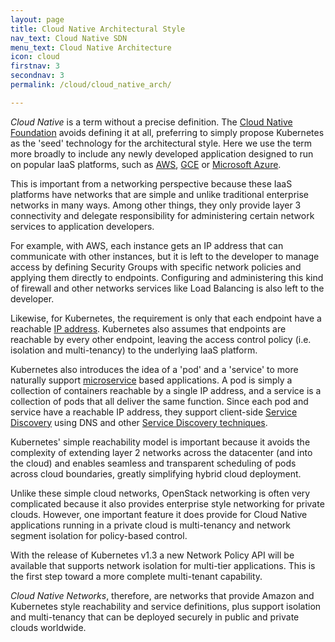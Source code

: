 ```yaml
---
layout: page
title: Cloud Native Architectural Style 
nav_text: Cloud Native SDN
menu_text: Cloud Native Architecture
icon: cloud
firstnav: 3
secondnav: 3
permalink: /cloud/cloud_native_arch/

---
```


*Cloud Native* is a term without a precise definition. The [Cloud Native Foundation](https://cncf.io/) avoids defining it at all, preferring to simply propose Kubernetes as the 'seed' technology for the architectural style. Here we use the term more broadly to include any newly developed application designed to run on popular IaaS platforms, such as [AWS]( http://aws.amazon.com/), [GCE]( https://cloud.google.com/compute/) or [Microsoft Azure](https://azure.microsoft.com/en-us/).

This is important from a networking perspective because these IaaS platforms have networks that are simple and unlike traditional enterprise networks in many ways. Among other things, they only provide layer 3 connectivity and delegate responsibility for administering certain network services to application developers.  

For example, with AWS, each instance gets an IP address that can communicate with other instances, but it is left to the developer to manage access by defining Security Groups with specific network policies and applying them directly to endpoints. Configuring and administering this kind of firewall and other networks services like Load Balancing is also left to the developer.

Likewise, for Kubernetes, the requirement is only that each endpoint have a reachable [IP address](http://kubernetes.io/v1.0/docs/admin/networking.html#kubernetes-model). Kubernetes also assumes that endpoints are reachable by every other endpoint, leaving the access control policy (i.e. isolation and multi-tenancy) to the underlying IaaS platform.

Kubernetes also introduces the idea of a 'pod' and a 'service' to more naturally support [microservice](http://martinfowler.com/articles/microservices.html) based applications. A pod is simply a collection of containers reachable by a single IP address, and a service is a collection of pods that all deliver the same function. Since each pod and service have a reachable IP address, they support client-side [Service Discovery]( http://microservices.io/patterns/client-side-discovery.html) using DNS and other [Service Discovery techniques]( https://dzone.com/articles/service-discovery-in-a-microservices-architecture).

Kubernetes' simple reachability model is important because it avoids the complexity of extending layer 2 networks across the datacenter (and into the cloud) and enables seamless and transparent scheduling of pods across cloud boundaries, greatly simplifying hybrid cloud deployment.

Unlike these simple cloud networks, OpenStack networking is often very complicated because it also provides enterprise style networking for private clouds. However, one important feature it does provide for Cloud Native applications running in a private cloud is multi-tenancy and network segment isolation for policy-based control. 

With the release of Kubernetes v1.3 a new Network Policy API will be available that supports network isolation for multi-tier applications. This is the first step toward a more complete multi-tenant capability.

*Cloud Native Networks*, therefore, are networks that provide Amazon and Kubernetes style reachability and service definitions, plus support isolation and multi-tenancy that can be deployed securely in public and private clouds worldwide. 
